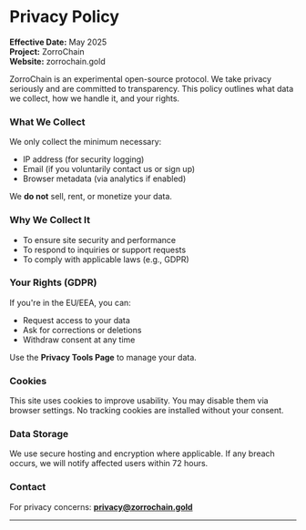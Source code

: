 # Privacy Policy

**Effective Date:** May 2025  
**Project:** ZorroChain  
**Website:** zorrochain.gold

ZorroChain is an experimental open-source protocol. We take privacy seriously and are committed to transparency. This policy outlines what data we collect, how we handle it, and your rights.

### What We Collect
We only collect the minimum necessary:
- IP address (for security logging)
- Email (if you voluntarily contact us or sign up)
- Browser metadata (via analytics if enabled)

We **do not** sell, rent, or monetize your data.

### Why We Collect It
- To ensure site security and performance
- To respond to inquiries or support requests
- To comply with applicable laws (e.g., GDPR)

### Your Rights (GDPR)
If you're in the EU/EEA, you can:
- Request access to your data
- Ask for corrections or deletions
- Withdraw consent at any time

Use the **Privacy Tools Page** to manage your data.

### Cookies
This site uses cookies to improve usability. You may disable them via browser settings. No tracking cookies are installed without your consent.

### Data Storage
We use secure hosting and encryption where applicable. If any breach occurs, we will notify affected users within 72 hours.

### Contact
For privacy concerns: **privacy@zorrochain.gold**

---
